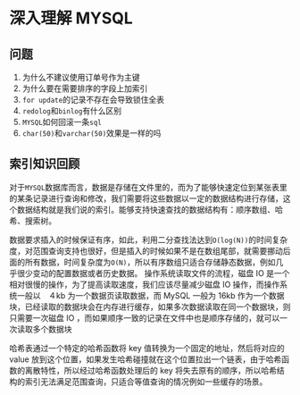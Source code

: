 # 深入理解 MYSQL

## 问题
1. 为什么不建议使用订单号作为主键
2. 为什么要在需要排序的字段上加索引
3. `for update`的记录不存在会导致锁住全表
4. `redolog`和`binlog`有什么区别
5. `MYSQL`如何回滚一条`sql`
6. `char(50)`和`varchar(50)`效果是一样的吗

## 索引知识回顾
对于`MYSQL`数据库而言，数据是存储在文件里的，而为了能够快速定位到某张表里的某条记录进行查询和修改，我们需要将这些数据以一定的数据结构进行存储，这个数据结构就是我们说的索引。能够支持快速查找的数据结构有：顺序数组、哈希、搜索树。

数据要求插入的时候保证有序，如此，利用二分查找法达到`O(log(N))`的时间复杂度，对范围查询支持也很好，但是插入的时候如果不是在数组尾部，就需要挪动后面的所有数据，时间复杂度为`O(N)`，所以有序数组只适合存储静态数据，例如几乎很少变动的配置数据或者历史数据。
操作系统读取文件的流程，磁盘 IO 是一个相对很慢的操作，为了提高读取速度，我们应该尽量减少磁盘 IO 操作，而操作系统一般以　４kb 为一个数据页读取数据，而 MySQL 一般为 16kb 作为一个数据块，已经读取的数据块会在内存进行缓存，如果多次数据读取在同一个数据块，则只需要一次磁盘 IO ，而如果顺序一致的记录在文件中也是顺序存储的，就可以一次读取多个数据块

哈希表通过一个特定的哈希函数将 key 值转换为一个固定的地址，然后将对应的　value 放到这个位置，如果发生哈希碰撞就在这个位置拉出一个链表，由于哈希函数的离散特性，所以经过哈希函数处理后的 key 将失去原有的顺序，所以哈希结构的索引无法满足范围查询，只适合等值查询的情况例如一些缓存的场景。






